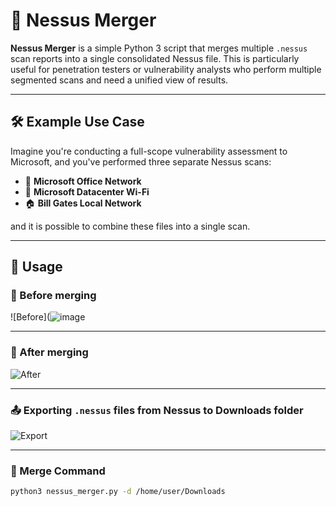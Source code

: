 # 🧪 Nessus Merger

**Nessus Merger** is a simple Python 3 script that merges multiple `.nessus` scan reports into a single consolidated Nessus file. This is particularly useful for penetration testers or vulnerability analysts who perform multiple segmented scans and need a unified view of results.

---

## 🛠 Example Use Case

Imagine you're conducting a full-scope vulnerability assessment to Microsoft, and you've performed three separate Nessus scans:

- 🏢 **Microsoft Office Network**
- 📶 **Microsoft Datacenter Wi-Fi**
- 🏠 **Bill Gates Local Network**

and it is possible to combine these files into a single scan.

---

## 🚀 Usage

### 🔹 Before merging

![Before](![image](https://github.com/user-attachments/assets/329000bc-3cbf-45b8-9703-9332f03a7704)

---

### 🔹 After merging

![After](https://github.com/user-attachments/assets/f3beb7fd-1618-4acb-a279-4970b33b9435)

---

### 📤 Exporting `.nessus` files from Nessus to Downloads folder

![Export](https://github.com/user-attachments/assets/67fdbc51-1ca8-4db8-8884-dec98a1639a7)

---

### 🧪 Merge Command

```bash
python3 nessus_merger.py -d /home/user/Downloads

